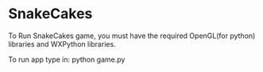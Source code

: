 # SnakeCakes

To Run SnakeCakes game, you must have the required OpenGL(for python) libraries and WXPython libraries.

To run app type in: python game.py
